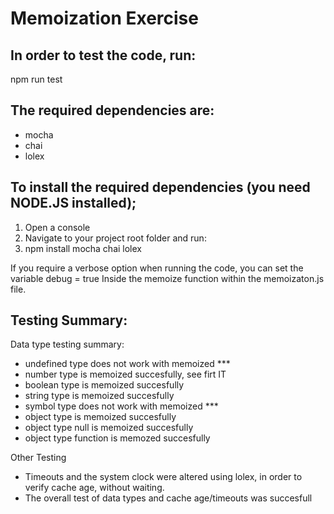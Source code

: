 # Memoization Exercise 

## In order to test the code, run:
npm run test

## The required dependencies are:
+ mocha
+ chai
+ lolex

## To install the required dependencies (you need NODE.JS installed);
1. Open a console
1. Navigate to your project root folder and run:
1. npm install mocha chai lolex

If you require a verbose option when running the code, you can set the variable debug = true 
Inside the memoize function within the memoizaton.js file.

## Testing Summary:

Data type testing summary:
+ undefined type does not work with memoized   ***
+ number type is memoized succesfully, see firt IT
+ boolean type is memoized succesfully
+ string type is memoized succesfully
+ symbol type does not work with memoized      ***
+ object type is memoized succesfully
+ object type null is memoized succesfully
+ object type function is memozed succesfully

Other Testing
+ Timeouts and the system clock were altered using lolex, in order to verify cache age, without waiting.
+ The overall test of data types and cache age/timeouts was succesfull
